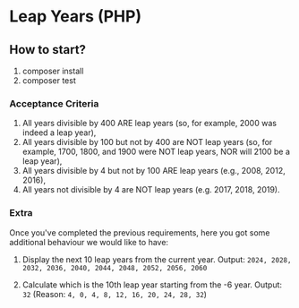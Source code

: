 # Leap Years (PHP)

## How to start?

1. composer install
2. composer test

### Acceptance Criteria

1. All years divisible by 400 ARE leap years (so, for example, 2000 was indeed a leap year),
2. All years divisible by 100 but not by 400 are NOT leap years (so, for example, 1700, 1800, and 1900 were NOT leap
   years, NOR will 2100 be a leap year),
3. All years divisible by 4 but not by 100 ARE leap years 
  (e.g., 2008, 2012, 2016),
4. All years not divisible by 4 are NOT leap years (e.g. 2017, 2018, 2019).

### Extra

Once you've completed the previous requirements, here you got some additional behaviour we would like to have:

1. Display the next 10 leap years from the current year.
   Output: `2024, 2028, 2032, 2036, 2040, 2044, 2048, 2052, 2056, 2060`

2. Calculate which is the 10th leap year starting from the -6 year.
   Output: `32` (Reason: `4, 0, 4, 8, 12, 16, 20, 24, 28, 32`)
